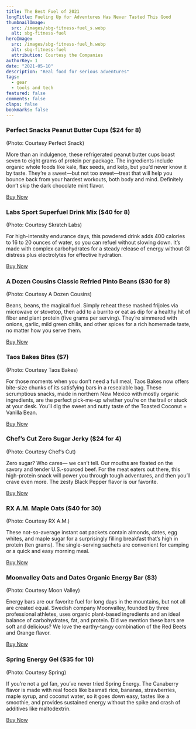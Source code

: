 ```yaml
---
title: The Best Fuel of 2021
longTitle: Fueling Up for Adventures Has Never Tasted This Good
thumbnailImage: 
  src: /images/sbg-fitness-fuel_s.webp
  alt: sbg-fitness-fuel
heroImage: 
  src: /images/sbg-fitness-fuel_h.webp
  alt: sbg-fitness-fuel
  attribution: Courtesy the Companies
authorKey: 1
date: "2021-05-10"
description: "Real food for serious adventures"
tags:
  - gear
  - tools and tech
featured: false
comments: false
claps: false
bookmarks: false
---
```


### Perfect Snacks Peanut Butter Cups ($24 for 8)
(Photo: Courtesy Perfect Snack)

More than an indulgence, these refrigerated peanut butter cups boast seven to eight grams of protein per package. The ingredients include organic whole foods like kale, flax seeds, and kelp, but you’d never know it by taste. They’re a sweet—but not too sweet—treat that will help you bounce back from your hardest workouts, both body and mind. Definitely don’t skip the dark chocolate mint flavor.

<a href="https://www.amazon.com/gp/product/B0857DC3CY/ref=as_li_tl?ie=UTF8&tag=outsonlbg-20&camp=1789&creative=9325&linkCode=as2&creativeASIN=B0857DC3CY&linkId=c7f1edfe14a4de74c04d45f514919c69" class="btn">Buy Now</a>

###  Labs Sport Superfuel Drink Mix ($40 for 8)
(Photo: Courtesy Skratch Labs)

For high-intensity endurance days, this powdered drink adds 400 calories to 16 to 20 ounces of water, so you can refuel without slowing down. It’s made with complex carbohydrates for a steady release of energy without GI distress plus electrolytes for effective hydration.

<a href="https://www.avantlink.com/click.php?tt=app&ti=1019&mi=10060&pw=209007&url=https%3A%2F%2Fwww.backcountry.com%2Fskratch-labs-sport-superfuel-drink-mix&ctc=SBG21" class="btn">Buy Now</a>

### A Dozen Cousins Classic Refried Pinto Beans ($30 for 8)
(Photo: Courtesy A Dozen Cousins)

Beans, beans, the magical fuel. Simply reheat these mashed frijoles via microwave or stovetop, then add to a burrito or eat as dip for a healthy hit of fiber and plant protein (five grams per serving). They’re simmered with onions, garlic, mild green chilis, and other spices for a rich homemade taste, no matter how you serve them.

<a href="https://www.amazon.com/gp/product/B08CMQ4B5T/ref=as_li_tl?ie=UTF8&tag=outsonlbg-20&camp=1789&creative=9325&linkCode=as2&creativeASIN=B08CMQ4B5T&linkId=377e2da745c5bbb2d004eecfddb48425" class="btn">Buy Now</a>

### Taos Bakes Bites ($7)
(Photo: Courtesy Taos Bakes)

For those moments when you don’t need a full meal, Taos Bakes now offers bite-size chunks of its satisfying bars in a resealable bag. These scrumptious snacks, made in northern New Mexico with mostly organic ingredients, are the perfect pick-me-up whether you’re on the trail or stuck at your desk. You’ll dig the sweet and nutty taste of the Toasted Coconut + Vanilla Bean.

<a href="https://www.taosbakes.com/collections/bites" class="btn">Buy Now</a>

### Chef’s Cut Zero Sugar Jerky ($24 for 4)
(Photo: Courtesy Chef‘s Cut)

Zero sugar? Who cares— we can’t tell. Our mouths are fixated on the savory and tender U.S.-sourced beef. For the meat eaters out there, this high-protein snack will power you through tough adventures, and then you’ll crave even more. The zesty Black Pepper flavor is our favorite.

<a href="https://www.amazon.com/gp/product/B08N46PXCY/ref=as_li_tl?ie=UTF8&tag=outsonlbg-20&camp=1789&creative=9325&linkCode=as2&creativeASIN=B08N46PXCY&linkId=aa2461e2fbc0d75bbf7f1fa7e3aed7ab" class="btn">Buy Now</a>

### RX A.M. Maple Oats ($40 for 30)
(Photo: Courtesy RX A.M.)

These not-so-average instant oat packets contain almonds, dates, egg whites, and maple sugar for a surprisingly filling breakfast that’s high in protein (ten grams). The single-serving sachets are convenient for camping or a quick and easy morning meal.

<a href="https://www.amazon.com/gp/product/B07TWNG3LW/ref=as_li_tl?ie=UTF8&tag=outsonlbg-20&camp=1789&creative=9325&linkCode=as2&creativeASIN=B07TWNG3LW&linkId=4d5907b93953be582dbb39e0a848fb7c" class="btn">Buy Now</a>

### Moonvalley Oats and Dates Organic Energy Bar ($3)
(Photo: Courtesy Moon Valley)

Energy bars are our favorite fuel for long days in the mountains, but not all are created equal. Swedish company Moonvalley, founded by three professional athletes, uses organic plant-based ingredients and an ideal balance of carbohydrates, fat, and protein. Did we mention these bars are soft and delicious? We love the earthy-tangy combination of the Red Beets and Orange flavor.

<a href="https://moonvalley.me/products/oats-dates-apple-cinnamon" class="btn">Buy Now</a>

### Spring Energy Gel ($35 for 10)
(Photo: Courtesy Spring)

If you’re not a gel fan, you’ve never tried Spring Energy. The Canaberry flavor is made with real foods like basmati rice, bananas, strawberries, maple syrup, and coconut water, so it goes down easy, tastes like a smoothie, and provides sustained energy without the spike and crash of additives like maltodextrin.

<a href="https://www.amazon.com/gp/product/B07933BXW5/ref=as_li_tl?ie=UTF8&tag=outsonlbg-20&camp=1789&creative=9325&linkCode=as2&creativeASIN=B07933BXW5&linkId=a8de26281230ac229b0680507ac6d553" class="btn">Buy Now</a>